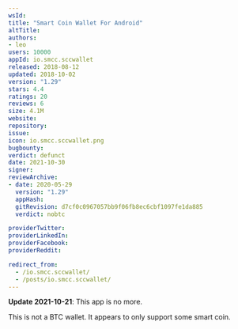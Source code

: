 ```yaml
---
wsId: 
title: "Smart Coin Wallet For Android"
altTitle: 
authors:
- leo
users: 10000
appId: io.smcc.sccwallet
released: 2018-08-12
updated: 2018-10-02
version: "1.29"
stars: 4.4
ratings: 20
reviews: 6
size: 4.1M
website: 
repository: 
issue: 
icon: io.smcc.sccwallet.png
bugbounty: 
verdict: defunct
date: 2021-10-30
signer: 
reviewArchive:
- date: 2020-05-29
  version: "1.29"
  appHash: 
  gitRevision: d7cf0c0967057bb9f06fb8ec6cbf1097fe1da885
  verdict: nobtc

providerTwitter: 
providerLinkedIn: 
providerFacebook: 
providerReddit: 

redirect_from:
  - /io.smcc.sccwallet/
  - /posts/io.smcc.sccwallet/
---
```



**Update 2021-10-21**: This app is no more.

This is not a BTC wallet. It appears to only support some smart coin.

